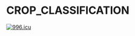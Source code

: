 # CROP_CLASSIFICATION
<a href="https://996.icu"><img src="https://img.shields.io/badge/link-996.icu-red.svg" alt="996.icu" /></a>
